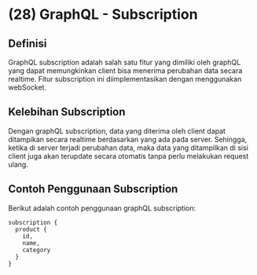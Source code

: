 # (28) GraphQL - Subscription

## Definisi

GraphQL subscription adalah salah satu fitur yang dimiliki oleh graphQL yang dapat memungkinkan client bisa menerima perubahan data secara realtime. Fitur subscription ini diimplementasikan dengan menggunakan webSocket.

## Kelebihan Subscription

Dengan graphQL subscription, data yang diterima oleh client dapat ditampikan secara realtime berdasarkan yang ada pada server. Sehingga, ketika di server terjadi perubahan data, maka data yang ditampilkan di sisi client juga akan terupdate secara otomatis tanpa perlu melakukan request ulang.

## Contoh Penggunaan Subscription

Berikut adalah contoh penggunaan graphQL subscription:

```
subscription {
  product {
    id,
    name,
    category
  }
}
```
